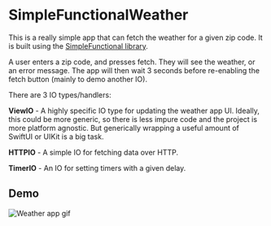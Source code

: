 # SimpleFunctionalWeather

This is a really simple app that can fetch the weather for a given zip code.
It is built using the [SimpleFunctional library](https://github.com/viralplatipuss/SimpleFunctional/).

A user enters a zip code, and presses fetch. They will see the weather, or an error message. The app will then wait 3 seconds before re-enabling the fetch button (mainly to demo another IO).

There are 3 IO types/handlers:

**ViewIO** - A highly specific IO type for updating the weather app UI. Ideally, this could be more generic, so there is less impure code and the project is more platform agnostic. But generically wrapping a useful amount of SwiftUI or UIKit is a big task.

**HTTPIO** - A simple IO for fetching data over HTTP.

**TimerIO** - An IO for setting timers with a given delay.


## Demo

![Weather app gif](https://github.com/viralplatipuss/SimpleFunctionalWeather/blob/master/WeatherApp.gif)

